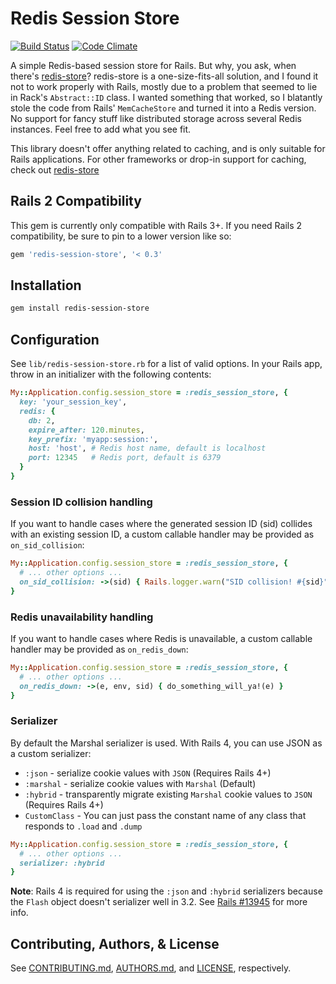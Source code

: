 Redis Session Store
===================

[![Build Status](https://travis-ci.org/roidrage/redis-session-store.png?branch=master)](https://travis-ci.org/roidrage/redis-session-store)
[![Code Climate](https://codeclimate.com/github/roidrage/redis-session-store.png)](https://codeclimate.com/github/roidrage/redis-session-store)

A simple Redis-based session store for Rails.  But why, you ask,
when there's [redis-store](http://github.com/jodosha/redis-store/)?
redis-store is a one-size-fits-all solution, and I found it not to work
properly with Rails, mostly due to a problem that seemed to lie in
Rack's `Abstract::ID` class. I wanted something that worked, so I
blatantly stole the code from Rails' `MemCacheStore` and turned it
into a Redis version. No support for fancy stuff like distributed
storage across several Redis instances. Feel free to add what you
see fit.

This library doesn't offer anything related to caching, and is
only suitable for Rails applications. For other frameworks or
drop-in support for caching, check out
[redis-store](http://github.com/jodosha/redis-store/)

Rails 2 Compatibility
---------------------

This gem is currently only compatible with Rails 3+.  If you need
Rails 2 compatibility, be sure to pin to a lower version like so:

``` ruby
gem 'redis-session-store', '< 0.3'
```

Installation
------------

``` bash
gem install redis-session-store
```

Configuration
-------------

See `lib/redis-session-store.rb` for a list of valid options.
In your Rails app, throw in an initializer with the following contents:

``` ruby
My::Application.config.session_store = :redis_session_store, {
  key: 'your_session_key',
  redis: {
    db: 2,
    expire_after: 120.minutes,
    key_prefix: 'myapp:session:',
    host: 'host', # Redis host name, default is localhost
    port: 12345   # Redis port, default is 6379
  }
}
```

### Session ID collision handling

If you want to handle cases where the generated session ID (sid)
collides with an existing session ID, a custom callable handler may be
provided as `on_sid_collision`:

``` ruby
My::Application.config.session_store = :redis_session_store, {
  # ... other options ...
  on_sid_collision: ->(sid) { Rails.logger.warn("SID collision! #{sid}") }
}
```

### Redis unavailability handling

If you want to handle cases where Redis is unavailable, a custom
callable handler may be provided as `on_redis_down`:

``` ruby
My::Application.config.session_store = :redis_session_store, {
  # ... other options ...
  on_redis_down: ->(e, env, sid) { do_something_will_ya!(e) }
}
```

### Serializer

By default the Marshal serializer is used. With Rails 4, you can use JSON as a
custom serializer:

* `:json` - serialize cookie values with `JSON` (Requires Rails 4+)
* `:marshal` - serialize cookie values with `Marshal` (Default)
* `:hybrid` - transparently migrate existing `Marshal` cookie values to `JSON` (Requires Rails 4+)
* `CustomClass` - You can just pass the constant name of any class that responds to `.load` and `.dump`

``` ruby
My::Application.config.session_store = :redis_session_store, {
  # ... other options ...
  serializer: :hybrid
}
```

**Note**: Rails 4 is required for using the `:json` and `:hybrid` serializers
because the `Flash` object doesn't serializer well in 3.2. See [Rails #13945](https://github.com/rails/rails/pull/13945) for more info.

Contributing, Authors, & License
--------------------------------

See [CONTRIBUTING.md](CONTRIBUTING.md), [AUTHORS.md](AUTHORS.md), and
[LICENSE](LICENSE), respectively.
